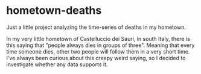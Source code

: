 # hometown-deaths
Just a little project analyzing the time-series of deaths in my hometown.

In my very little hometown of Castelluccio dei Sauri, in south Italy, there is this saying that "people always dies in groups of three". Meaning that every time someone dies, other two people will follow them in a very short time.
I've always been curious about this creepy weird saying, so I decided to investigate whether any data supports it.
